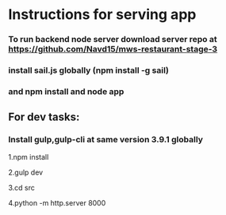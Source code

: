 # Instructions for serving app

### To run backend node server download server repo at https://github.com/Navd15/mws-restaurant-stage-3 
### install sail.js globally (npm install -g sail)
### and  npm install and  node app

## For dev tasks:
### Install gulp,gulp-cli at same version 3.9.1 globally
1.npm install

2.gulp dev  

3.cd src

4.python -m http.server 8000